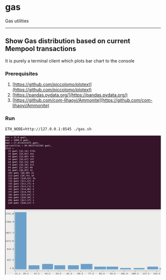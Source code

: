 # gas

Gas utilities

----

## Show Gas distribution based on current Mempool transactions 

It is purely a terminal client which plots bar chart to the console

### Prerequisites

1. [https://github.com/piccolomo/plotext](https://github.com/piccolomo/plotext)
2. [https://pandas.pydata.org/](https://pandas.pydata.org/)
3. [https://github.com/com-lihaoyi/Ammonite](https://github.com/com-lihaoyi/Ammonite)


### Run

```
ETH_NODE=http://127.0.0.1:8545 ./gas.sh
```

<img src="scr-gwei-1.jpg" width="900">

